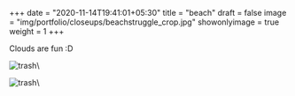 +++
date = "2020-11-14T19:41:01+05:30"
title = "beach"
draft = false
image = "img/portfolio/closeups/beachstruggle_crop.jpg"
showonlyimage = true
weight = 1
+++

Clouds are fun :D

![trash](/img/portfolio/beach.jpg)\

![trash](/img/portfolio/beachstruggle.jpg)\
